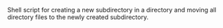 Shell script for creating a new subdirectory in a directory and moving all directory files to the newly created subdirectory.
